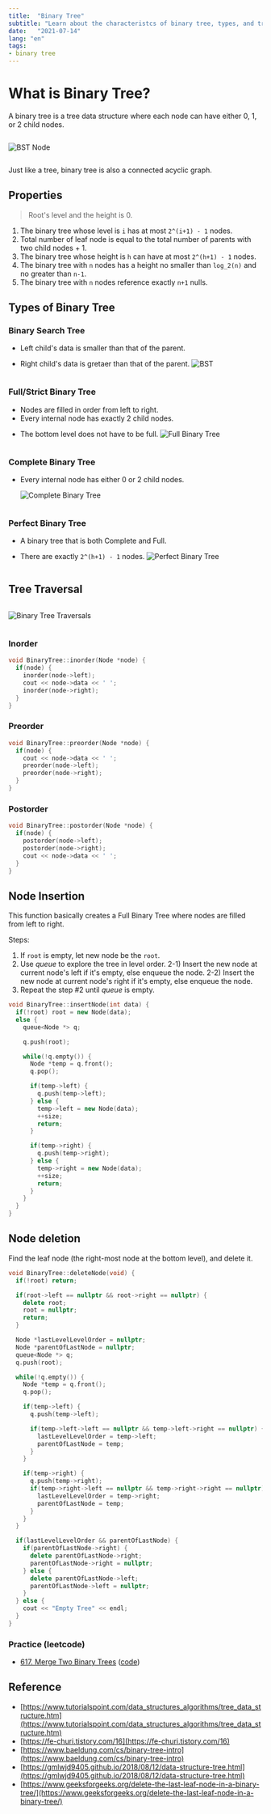 ```yaml
---
title:  "Binary Tree"
subtitle: "Learn about the characteristcs of binary tree, types, and tree traversals."
date:   "2021-07-14"
lang: "en"
tags:
- binary tree
---
```


<style>
    img {
        margin: 1em 0 !important;
    }
</style>

# What is Binary Tree?
A binary tree is a tree data structure where each node can have either 0, 1, or 2 child nodes.

![BST Node](/images/in-post/dsa/tree/bst-node.svg)

Just like a tree, binary tree is also a connected acyclic graph.

## Properties

> Root's level and the height is 0.

1. The binary tree whose level is `i` has at most `2^(i+1) - 1` nodes. 
2. Total number of leaf node is equal to the total number of parents with two child nodes + 1.
3. The binary tree whose height is `h` can have at most `2^(h+1) - 1` nodes.
4. The binary tree with `n` nodes has a height no smaller than `log_2(n)` and no greater than `n-1`.
5. The binary tree with `n` nodes reference exactly `n+1` nulls.

## Types of Binary Tree
### Binary Search Tree
+ Left child's data is smaller than that of the parent.
+ Right child's data is gretaer than that of the parent.
![BST](/images/in-post/dsa/tree/bst.svg)

### Full/Strict Binary Tree
+ Nodes are filled in order from left to right.
+ Every internal node has exactly 2 child nodes.
+ The bottom level does not have to be full.
![Full Binary Tree](/images/in-post/dsa/tree/fullbt.svg)

### Complete Binary Tree
+ Every internal node has either 0 or 2 child nodes.
![Complete Binary Tree](/images/in-post/dsa/tree/completebt.svg)

### Perfect Binary Tree
+ A binary tree that is both Complete and Full.
+ There are exactly `2^(h+1) - 1` nodes.
![Perfect Binary Tree](/images/in-post/dsa/tree/perfectbt.svg)

## Tree Traversal

![Binary Tree Traversals](/images/in-post/dsa/tree/traversal.svg)

### Inorder
```cpp
void BinaryTree::inorder(Node *node) {
  if(node) {
    inorder(node->left);
    cout << node->data << ' ';
    inorder(node->right);
  }
}
```

### Preorder
```cpp
void BinaryTree::preorder(Node *node) {
  if(node) {
    cout << node->data << ' ';
    preorder(node->left);
    preorder(node->right);
  }
}
```

### Postorder
```cpp
void BinaryTree::postorder(Node *node) {
  if(node) {
    postorder(node->left);
    postorder(node->right);
    cout << node->data << ' ';
  }
}
```

## Node Insertion

This function basically creates a Full Binary Tree where nodes are filled from left to right.



Steps:
1. If `root` is empty, let new node be the `root`.
2. Use *queue* to explore the tree in level order. 
    2-1) Insert the new node at current node's left if it's empty, else enqueue the node. 
    2-2) Insert the new node at current node's right if it's empty, else enqueue the node.
3. Repeat the step #2 until *queue* is empty.

```cpp
void BinaryTree::insertNode(int data) {
  if(!root) root = new Node(data);
  else {
    queue<Node *> q;

    q.push(root);

    while(!q.empty()) {
      Node *temp = q.front();
      q.pop();

      if(temp->left) {
        q.push(temp->left);
      } else {
        temp->left = new Node(data);
        ++size;
        return;
      }

      if(temp->right) {
        q.push(temp->right);
      } else {
        temp->right = new Node(data);
        ++size;
        return;
      }
    }
  }
}
```

## Node deletion

Find the leaf node (the right-most node at the bottom level), and delete it.



```cpp
void BinaryTree::deleteNode(void) {
  if(!root) return;

  if(root->left == nullptr && root->right == nullptr) {
    delete root;
    root = nullptr;
    return;
  }

  Node *lastLevelLevelOrder = nullptr;
  Node *parentOfLastNode = nullptr;
  queue<Node *> q;
  q.push(root);

  while(!q.empty()) {
    Node *temp = q.front();
    q.pop();

    if(temp->left) {
      q.push(temp->left);

      if(temp->left->left == nullptr && temp->left->right == nullptr) {
        lastLevelLevelOrder = temp->left;
        parentOfLastNode = temp;
      }
    }

    if(temp->right) {
      q.push(temp->right);
      if(temp->right->left == nullptr && temp->right->right == nullptr) {
        lastLevelLevelOrder = temp->right;
        parentOfLastNode = temp;
      }
    }
  }

  if(lastLevelLevelOrder && parentOfLastNode) {
    if(parentOfLastNode->right) {
      delete parentOfLastNode->right;
      parentOfLastNode->right = nullptr;
    } else {
      delete parentOfLastNode->left;
      parentOfLastNode->left = nullptr;
    }
  } else {
    cout << "Empty Tree" << endl;
  }
}
```

### Practice (leetcode)
- [617. Merge Two Binary Trees](https://leetcode.com/problems/merge-two-binary-trees/) ([code](https://github.com/euisblue/cp/tree/leetcode/easy/617/617.cpp))

## Reference
- [https://www.tutorialspoint.com/data_structures_algorithms/tree_data_structure.htm](https://www.tutorialspoint.com/data_structures_algorithms/tree_data_structure.htm)
- [https://fe-churi.tistory.com/16](https://fe-churi.tistory.com/16)
- [https://www.baeldung.com/cs/binary-tree-intro](https://www.baeldung.com/cs/binary-tree-intro)
- [https://gmlwjd9405.github.io/2018/08/12/data-structure-tree.html](https://gmlwjd9405.github.io/2018/08/12/data-structure-tree.html)
- [https://www.geeksforgeeks.org/delete-the-last-leaf-node-in-a-binary-tree/](https://www.geeksforgeeks.org/delete-the-last-leaf-node-in-a-binary-tree/)